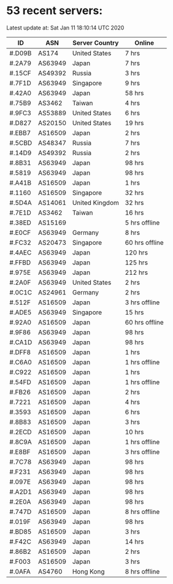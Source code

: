 # 53 recent servers:

Latest update at: Sat Jan 11 18:10:14 UTC 2020

| ID | ASN | Server Country | Online |
| -- | --- | -------------- | ------ |
| #.D09B | AS174 | United States | 7 hrs |
| #.2A79 | AS63949 | Japan | 7 hrs |
| #.15CF | AS49392 | Russia | 3 hrs |
| #.7F1D | AS63949 | Singapore | 9 hrs |
| #.42A0 | AS63949 | Japan | 58 hrs |
| #.75B9 | AS3462 | Taiwan | 4 hrs |
| #.9FC3 | AS53889 | United States | 6 hrs |
| #.D827 | AS20150 | United States | 19 hrs |
| #.EBB7 | AS16509 | Japan | 2 hrs |
| #.5CBD | AS48347 | Russia | 7 hrs |
| #.14D9 | AS49392 | Russia | 2 hrs |
| #.8B31 | AS63949 | Japan | 98 hrs |
| #.5819 | AS63949 | Japan | 98 hrs |
| #.A41B | AS16509 | Japan | 1 hrs |
| #.1160 | AS16509 | Singapore | 32 hrs |
| #.5D4A | AS14061 | United Kingdom | 32 hrs |
| #.7E1D | AS3462 | Taiwan | 16 hrs |
| #.38ED | AS15169 |  | 5 hrs offline |
| #.E0CF | AS63949 | Germany | 8 hrs |
| #.FC32 | AS20473 | Singapore | 60 hrs offline |
| #.4AEC | AS63949 | Japan | 120 hrs |
| #.FFBD | AS63949 | Japan | 125 hrs |
| #.975E | AS63949 | Japan | 212 hrs |
| #.2A0F | AS63949 | United States | 2 hrs |
| #.0C1C | AS24961 | Germany | 2 hrs |
| #.512F | AS16509 | Japan | 3 hrs offline |
| #.ADE5 | AS63949 | Singapore | 15 hrs |
| #.92A0 | AS16509 | Japan | 60 hrs offline |
| #.9F86 | AS63949 | Japan | 98 hrs |
| #.CA1D | AS63949 | Japan | 98 hrs |
| #.DFF8 | AS16509 | Japan | 1 hrs |
| #.C6A0 | AS16509 | Japan | 1 hrs offline |
| #.C922 | AS16509 | Japan | 1 hrs |
| #.54FD | AS16509 | Japan | 1 hrs offline |
| #.FB26 | AS16509 | Japan | 2 hrs |
| #.7221 | AS16509 | Japan | 4 hrs |
| #.3593 | AS16509 | Japan | 6 hrs |
| #.8B83 | AS16509 | Japan | 3 hrs |
| #.2ECD | AS16509 | Japan | 10 hrs |
| #.8C9A | AS16509 | Japan | 1 hrs offline |
| #.E8BF | AS16509 | Japan | 3 hrs offline |
| #.7C78 | AS63949 | Japan | 98 hrs |
| #.F231 | AS63949 | Japan | 98 hrs |
| #.097E | AS63949 | Japan | 98 hrs |
| #.A2D1 | AS63949 | Japan | 98 hrs |
| #.2E0A | AS63949 | Japan | 98 hrs |
| #.747D | AS16509 | Japan | 8 hrs offline |
| #.019F | AS63949 | Japan | 98 hrs |
| #.BD85 | AS16509 | Japan | 3 hrs |
| #.F42C | AS63949 | Japan | 14 hrs |
| #.86B2 | AS16509 | Japan | 2 hrs |
| #.F003 | AS16509 | Japan | 3 hrs |
| #.0AFA | AS4760 | Hong Kong | 8 hrs offline |

